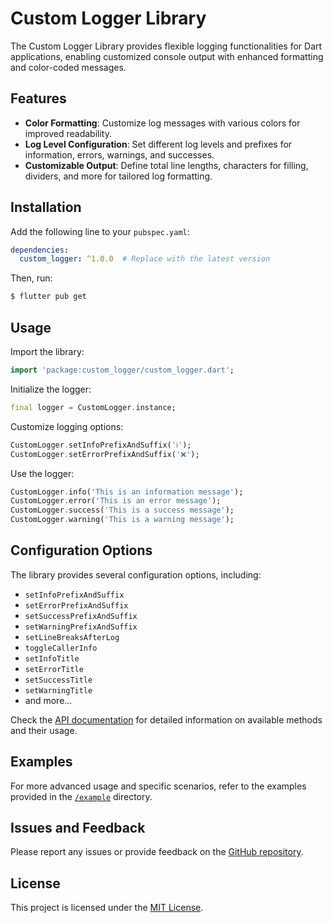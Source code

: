 # Custom Logger Library

The Custom Logger Library provides flexible logging functionalities for Dart applications, enabling customized console output with enhanced formatting and color-coded messages.

## Features

- **Color Formatting**: Customize log messages with various colors for improved readability.
- **Log Level Configuration**: Set different log levels and prefixes for information, errors, warnings, and successes.
- **Customizable Output**: Define total line lengths, characters for filling, dividers, and more for tailored log formatting.

## Installation

Add the following line to your `pubspec.yaml`:

```yaml
dependencies:
  custom_logger: ^1.0.0  # Replace with the latest version
```

Then, run:

```bash
$ flutter pub get
```

## Usage

Import the library:

```dart
import 'package:custom_logger/custom_logger.dart';
```

Initialize the logger:

```dart
final logger = CustomLogger.instance;
```

Customize logging options:

```dart
CustomLogger.setInfoPrefixAndSuffix('ℹ️');
CustomLogger.setErrorPrefixAndSuffix('❌');
```

Use the logger:

```dart
CustomLogger.info('This is an information message');
CustomLogger.error('This is an error message');
CustomLogger.success('This is a success message');
CustomLogger.warning('This is a warning message');
```

## Configuration Options

The library provides several configuration options, including:

- `setInfoPrefixAndSuffix`
- `setErrorPrefixAndSuffix`
- `setSuccessPrefixAndSuffix`
- `setWarningPrefixAndSuffix`
- `setLineBreaksAfterLog`
- `toggleCallerInfo`
- `setInfoTitle`
- `setErrorTitle`
- `setSuccessTitle`
- `setWarningTitle`
- and more...

Check the [API documentation](doc/api/index.html) for detailed information on available methods and their usage.

## Examples

For more advanced usage and specific scenarios, refer to the examples provided in the [`/example`](link/to/examples) directory.

## Issues and Feedback

Please report any issues or provide feedback on the [GitHub repository](https://github.com/LFebruary/custom-logger/issues).

## License

This project is licensed under the [MIT License](link/to/license).
